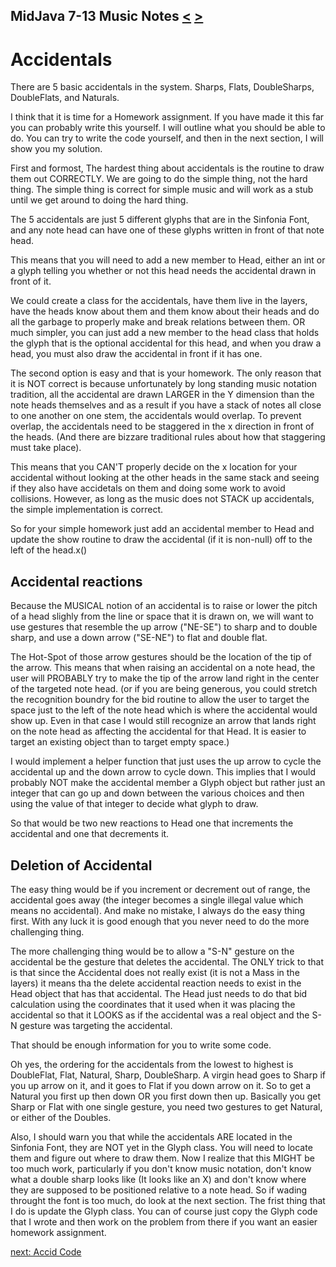 ## MidJava 7-13 Music Notes [&LT;](MJ0712.md) [&GT;](MJ0714.md)
# Accidentals

There are 5 basic accidentals in the system. Sharps, Flats, DoubleSharps, DoubleFlats, and Naturals.

I think that it is time for a Homework assignment. If you have made it this far you can probably write this yourself. I will outline what you should be able to do. You can try to write the code yourself, and then in the next section, I will show you my solution.

First and formost, The hardest thing about accidentals is the routine to draw them out CORRECTLY. We are going to do the simple thing, not the hard thing. The simple thing is correct for simple music and will work as a stub until we get around to doing the hard thing.

The 5 accidentals are just 5 different glyphs that are in the Sinfonia Font, and any note head can have one of these glyphs written in front of that note head.

This means that you will need to add a new member to Head, either an int or a glyph telling you whether or not this head needs the accidental drawn in front of it.

We could create a class for the accidentals, have them live in the layers, have the heads know about them and them know about their heads and do all the garbage to properly make and break relations between them. OR much simpler, you can just add a new member to the head class that holds the glyph that is the optional accidental for this head, and when you draw a head, you must also draw the accidental in front if it has one.

The second option is easy and that is your homework. The only reason that it is NOT correct is because unfortunately by long standing music notation tradition, all the accidental are drawn LARGER in the Y dimension than the note heads themselves and as a result if you have a stack of notes all close to one another on one stem, the accidentals would overlap. To prevent overlap, the accidentals need to be staggered in the x direction in front of the heads. (And there are bizzare traditional rules about how that staggering must take place). 

This means that you CAN'T properly decide on the x location for your accidental without looking at the other heads in the same stack and seeing if they also have accidetals on them and doing some work to avoid collisions. However, as long as the music does not STACK up accidentals, the simple implementation is correct.

So for your simple homework just add an accidental member to Head and update the show routine to draw the accidental (if it is non-null) off to the left of the head.x()

## Accidental reactions

Because the MUSICAL notion of an accidental is to raise or lower the pitch of a head slighly from the line or space that it is drawn on, we will want to use gestures that resemble the up arrow ("NE-SE") to sharp and to double sharp, and use a down arrow ("SE-NE") to flat and double flat. 

The Hot-Spot of those arrow gestures should be the location of the tip of the arrow. This means that when raising an accidental on a note head, the user will PROBABLY try to make the tip of the arrow land right in the center of the targeted note head. (or if you are being generous, you could stretch the recognition boundry for the bid routine to allow the user to target the space just to the left of the note head which is where the accidental would show up. Even in that case I would still recognize an arrow that lands right on the note head as affecting the accidental for that Head. It is easier to target an existing object than to target empty space.)

I would implement a helper function that just uses the up arrow to cycle the accidental up and the down arrow to cycle down. This implies that I would probably NOT make the accidental member a Glyph object but rather just an integer that can go up and down between the various choices and then using the value of that integer to decide what glyph to draw.

So that would be two new reactions to Head one that increments the accidental and one that decrements it.

## Deletion of Accidental

The easy thing would be if you increment or decrement out of range, the accidental goes away (the integer becomes a single illegal value which means no accidental). And make no mistake, I always do the easy thing first. With any luck it is good enough that you never need to do the more challenging thing.

The more challenging thing would be to allow a "S-N" gesture on the accidental be the gesture that deletes the accidental. The ONLY trick to that is that since the Accidental does not really exist (it is not a Mass in the layers) it means tha the delete accidental reaction needs to exist in the Head object that has that accidental. The Head just needs to do that bid calculation using the coordinates that it used when it was placing the accidental so that it LOOKS as if the accidental was a real object and the S-N gesture was targeting the accidental.

That should be enough information for you to write some code. 

Oh yes, the ordering for the accidentals from the lowest to highest is DoubleFlat, Flat, Natural, Sharp, DoubleSharp. A virgin head goes to Sharp if you up arrow on it, and it goes to Flat if you down arrow on it. So to get a Natural you first up then down OR you first down then up. Basically you get Sharp or Flat with one single gesture, you need two gestures to get Natural, or either of the Doubles.
 
Also, I should warn you that while the accidentals ARE located in the Sinfonia Font, they are NOT yet in the Glyph class. You will need to locate them and figure out where to draw them. Now I realize that this MIGHT be too much work, particularly if you don't know music notation, don't know what a double sharp looks like (It looks like an X) and don't know where they are supposed to be positioned relative to a note head. So if wading throught the font is too much, do look at the next section. The frist thing that I do is update the Glyph class. You can of course just copy the Glyph code that I wrote and then work on the problem from there if you want an easier homework assignment. 
  
[next: Accid Code](MJ0714.md)